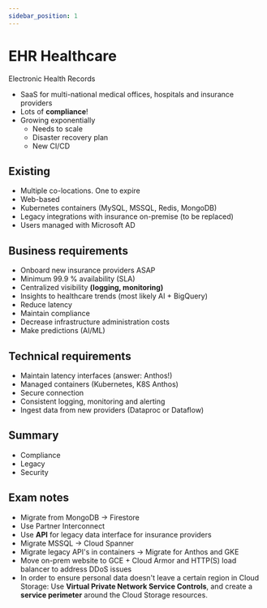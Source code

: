 ```yaml
---
sidebar_position: 1
---
```


# EHR Healthcare

Electronic Health Records

- SaaS for multi-national medical offices, hospitals and insurance providers
- Lots of **compliance**!
- Growing exponentially
  - Needs to scale
  - Disaster recovery plan
  - New CI/CD

## Existing

- Multiple co-locations. One to expire
- Web-based
- Kubernetes containers (MySQL, MSSQL, Redis, MongoDB)
- Legacy integrations with insurance on-premise (to be replaced)
- Users managed with Microsoft AD

## Business requirements

- Onboard new insurance providers ASAP
- Minimum 99.9 % availability (SLA)
- Centralized visibility **(logging, monitoring)**
- Insights to healthcare trends (most likely AI + BigQuery)
- Reduce latency
- Maintain compliance
- Decrease infrastructure administration costs
- Make predictions (AI/ML)

## Technical requirements

- Maintain latency interfaces (answer: Anthos!)
- Managed containers (Kubernetes, K8S Anthos)
- Secure connection
- Consistent logging, monitoring and alerting
- Ingest data from new providers (Dataproc or Dataflow)

## Summary
 
- Compliance
- Legacy
- Security

## Exam notes

- Migrate from MongoDB -> Firestore
- Use Partner Interconnect
- Use **API** for legacy data interface for insurance providers
- Migrate MSSQL -> Cloud Spanner
- Migrate legacy API's in containers -> Migrate for Anthos and GKE
- Move on-prem website to GCE + Cloud Armor and HTTP(S) load balancer to address DDoS issues
- In order to ensure personal data doesn't leave a certain region in Cloud Storage: Use **Virtual Private Network Service Controls**, and create a **service perimeter** around the Cloud Storage resources. 

